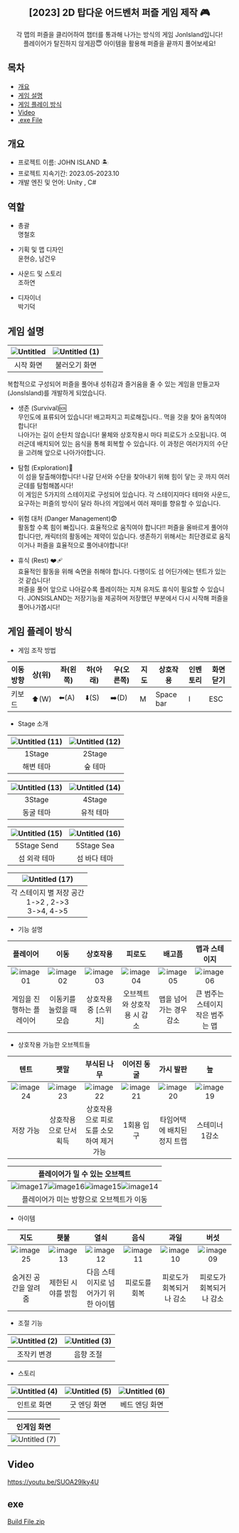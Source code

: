 <div align="center">
<h2>[2023] 2D 탑다운 어드벤처 퍼즐 게임 제작 🎮</h2>
각 맵의 퍼즐을 클리어하여 챕터를 통과해 나가는 방식의 게임 JonIsland입니다!<br>
플레이어가 탈진하지 않게끔😇 아이템을 활용해 퍼즐을 끝까지 풀어보세요!

</div>

## 목차
  - [개요](#개요) 
  - [게임 설명](#게임-설명)
  - [게임 플레이 방식](#게임-플레이-방식)
  - [Video](#Video)
  - [.exe File](#exe)

## 개요
- 프로젝트 이름: JOHN ISLAND 🏝️
- 프로젝트 지속기간: 2023.05-2023.10
- 개발 엔진 및 언어: Unity , C#

## 역할
- 총괄<br>명철호<br>

- 기획 및 맵 디자인<br>윤현승, 남건우<br>

- 사운드 및 스토리<br>조하연<br>

- 디자이너<br> 박기덕 <br>

## 게임 설명
|![Untitled](https://github.com/Geonwoo1472/Tutorial-1-1/assets/110521729/932602c5-800b-4027-bf00-4f7078261d01)|![Untitled (1)](https://github.com/Geonwoo1472/Tutorial-1-1/assets/110521729/c4e143c2-a5e1-4d6e-9565-c3fc70b2cf2d)|
|:---:|:---:|
|시작 화면|불러오기 화면|

복합적으로 구성되어 퍼즐을 풀어내 성취감과 즐거움을 줄 수 있는 게임을 만들고자 (JonsIsland)를 개발하게 되었습니다.
- 생존 (Survival)🆘<br>
무인도에 표류되어 있습니다! 배고파지고 피로해집니다.. 먹을 것을 찾아 움직여야 합니다!<br>
나아가는 길이 순탄치 않습니다! 물체와 상호작용시 마다 피로도가 소모됩니다. 여러군데 배치되어 있는 음식을 통해 회복할 수 있습니다.
이 과정은 여러가지의 수단을 고려해 앞으로 나아가야합니다.

- 탐험 (Exploration)🔎<br>
이 섬을 탈출해야합니다! 나갈 단서와 수단을 찾아내기 위해 힘이 닿는 곳 까지 여러군데를 탐험해봅시다!<br>
이 게임은 5가지의 스테이지로 구성되어 있습니다. 각 스테이지마다 테마와 사운드, 요구하는 퍼즐의 방식이 달라 하나의 게임에서 여러 재미를 향유할 수 있습니다.

- 위험 대처 (Danger Management)😨<br>
활동할 수록 힘이 빠집니다. 효율적으로 움직여야 합니다!!
퍼즐을 올바르게 풀어야합니다만, 캐릭터의 활동에는 제약이 있습니다. 생존하기 위해서는 최단경로로 움직이거나 퍼즐을 효율적으로 풀어내야합니다!

- 휴식 (Rest) ❤️‍🩹<br>
효율적인 활동을 위해 숙면을 취해야 합니다. 다행이도 섬 어딘가에는 텐트가 있는 것 같습니다!<br>
퍼즐을 풀어 앞으로 나아갈수록 플레이하는 지쳐 유저도 휴식이 필요할 수 있습니다. JONSISLAND는 저장기능을 제공하며 저장했던 부분에서 다시 시작해 퍼즐을 풀어나가봅시다!

## 게임 플레이 방식
- 게임 조작 방법

|이동방향|상(위)|좌(왼쪽)|하(아래)|우(오른쪽)|지도|상호작용|인벤토리|화면 닫기|
|---|---|---|---|---|---|---|---|---|
|키보드|⬆️(W)|⬅️(A)|⬇️(S)|➡️(D)|M|Space bar|I|ESC|

- Stage 소개

|![Untitled (11)](https://github.com/Geonwoo1472/Tutorial-1-1/assets/110521729/48cde6e1-342d-4f3e-a34f-b4aaca1b8dc2)|![Untitled (12)](https://github.com/Geonwoo1472/Tutorial-1-1/assets/110521729/2a9127a9-faf4-4614-be97-2d1bcd3f9996)|
|:---:|:---:|
|1Stage|2Stage|
|해변 테마|숲 테마|

|![Untitled (13)](https://github.com/Geonwoo1472/Tutorial-1-1/assets/110521729/91f6a45b-e89c-41b3-9dad-13ff7d0d9159)|![Untitled (14)](https://github.com/Geonwoo1472/Tutorial-1-1/assets/110521729/aec58ff2-93d0-4cff-b02c-4360ef4fce6c)|
|:---:|:---:|
|3Stage|4Stage|
|동굴 테마|유적 테마|

|![Untitled (15)](https://github.com/Geonwoo1472/Tutorial-1-1/assets/110521729/2f57b130-6715-45b5-a9e4-918f421febdf)|![Untitled (16)](https://github.com/Geonwoo1472/Tutorial-1-1/assets/110521729/7ebb4681-2afb-4279-b2a8-aa27bf2eb5bf)|
|:---:|:---:|
|5Stage Send|5Stage Sea|
|섬 외곽 테마|섬 바다 테마|

|![Untitled (17)](https://github.com/Geonwoo1472/Tutorial-1-1/assets/110521729/ea45ee1a-d4e2-4afd-8520-b159a7ac31dc)|
|:---:|
|각 스테이지 별 저장 공간<br> 1->2 , 2->3<br> 3->4, 4->5|

- 기능 설명

|플레이어|이동|상호작용|피로도|배고픔|맵과 스테이지|맵 이동|맵 이동|인벤토리|
|:---:|:---:|:---:|:---:|:---:|:---:|:---:|:---:|:---:|
|![image01](https://github.com/Geonwoo1472/Tutorial-1-1/assets/110521729/674fdb86-127f-4619-8e7e-2ed0d260dabc)|![image02](https://github.com/Geonwoo1472/Tutorial-1-1/assets/110521729/d719abee-263b-49f1-8671-91e793164497)|![image03](https://github.com/Geonwoo1472/Tutorial-1-1/assets/110521729/dd8a7e45-18f7-4953-a4dc-ec13edf32e15)|![image04](https://github.com/Geonwoo1472/Tutorial-1-1/assets/110521729/6310f9df-0bf2-479f-a8df-fc37f63387c8)|![image05](https://github.com/Geonwoo1472/Tutorial-1-1/assets/110521729/2e04536b-a4e7-4608-a938-03dee425c538)|![image06](https://github.com/Geonwoo1472/Tutorial-1-1/assets/110521729/c03ca605-5411-41aa-9a39-b20889fec0cc)|![image07](https://github.com/Geonwoo1472/Tutorial-1-1/assets/110521729/0d7354cf-fd29-4a86-8967-a5210355229f)|![image08](https://github.com/Geonwoo1472/Tutorial-1-1/assets/110521729/bb828600-ba43-4bb3-9e2f-668e43c56ea6)|![image09](https://github.com/Geonwoo1472/Tutorial-1-1/assets/110521729/a5655b59-6e20-4b93-bcb3-d7ea8a4ffb14)|
|게임을 진행하는 플레이어|이동키를 눌렀을 때 모습|상호작용 중 [스위치]|오브젝트와 상호작용 시 감소|맵을 넘어가는 경우 감소|큰 범주는 스테이지 작은 범주는 맵|맵간 이동 포탈|특수한 맵으로 이동하는 포탈|아이템이 저장되는 공간|

- 상호작용 가능한 오브젝트들

|텐트|팻말|부식된 나무|이어진 동굴|가시 발판|늪|스위치|
|:---:|:---:|:---:|:---:|:---:|:---:|:---:|
|![image24](https://github.com/Geonwoo1472/Tutorial-1-1/assets/110521729/891c1d9e-f80f-44ed-bc49-67c19f2667a7)|![image23](https://github.com/Geonwoo1472/Tutorial-1-1/assets/110521729/18f5658c-a60f-4a92-8ac3-fa960b5b37fe)|![image22](https://github.com/Geonwoo1472/Tutorial-1-1/assets/110521729/fb9d2dd7-64e6-43e2-9f9a-e4f9de113fad)|![image21](https://github.com/Geonwoo1472/Tutorial-1-1/assets/110521729/f4084933-39df-4152-982b-958fe6174771)|![image20](https://github.com/Geonwoo1472/Tutorial-1-1/assets/110521729/50d902d4-6c16-449c-a0d6-be404dbf15f4)|![image19](https://github.com/Geonwoo1472/Tutorial-1-1/assets/110521729/66b14124-96a3-4ace-894f-8b1950e91782)|![image18](https://github.com/Geonwoo1472/Tutorial-1-1/assets/110521729/c9ac8a40-fafa-4b06-93a1-56ce5b910eed)|
|저장 가능|상호작용으로 단서 획득|상호작용으로 피로도를 소모하여 제거 가능|1회용 입구|타임어택에 배치된 정지 트랩|스테미너 1감소|중요 오브젝트 활성화|

|플레이어가 밀 수 있는 오브젝트|
|:---:|
|![image17](https://github.com/Geonwoo1472/Tutorial-1-1/assets/110521729/cb61654c-8e22-4d20-8e1f-d575aa888142)![image16](https://github.com/Geonwoo1472/Tutorial-1-1/assets/110521729/1a11a1e1-c60d-4a49-945f-77cd1b11251a)![image15](https://github.com/Geonwoo1472/Tutorial-1-1/assets/110521729/fa3ab922-a923-41b0-8aa7-2dd72db04ad0)![image14](https://github.com/Geonwoo1472/Tutorial-1-1/assets/110521729/3cba2802-ea18-4446-b21f-9cb910434b85)|
|플레이어가 미는 방향으로 오브젝트가 이동|

- 아이템

|지도|횃불|열쇠|음식|과일|버섯|
|:---:|:---:|:---:|:---:|:---:|:---:|
|![image25](https://github.com/Geonwoo1472/Tutorial-1-1/assets/110521729/d14f25b7-8d66-4246-98de-8fc4aecaee61)|![image13](https://github.com/Geonwoo1472/Tutorial-1-1/assets/110521729/0d1f780c-9e8a-4d8d-9a9f-11e925bb0b85)|![image12](https://github.com/Geonwoo1472/Tutorial-1-1/assets/110521729/6de10035-1f0e-4b76-a427-8967b375faaa)|![image11](https://github.com/Geonwoo1472/Tutorial-1-1/assets/110521729/b871ac8d-295a-4fea-878c-80e172bb1415)|![image10](https://github.com/Geonwoo1472/Tutorial-1-1/assets/110521729/3e2afa5e-d63b-465f-a40e-41d6fe52e24d)|![image09](https://github.com/Geonwoo1472/Tutorial-1-1/assets/110521729/3187c9a0-d368-4a52-8230-042dd7dbc72d)|![image08](https://github.com/Geonwoo1472/Tutorial-1-1/assets/110521729/e16a4cf1-451f-4841-a964-158250763e98)|
|숨겨진 공간을 알려줌|제한된 시야를 밝힘|다음 스테이지로 넘어가기 위한 아이템|피로도를 회복|피로도가 회복되거나 감소|피로도가 회복되거나 감소|


- 조절 기능

|![Untitled (2)](https://github.com/Geonwoo1472/Tutorial-1-1/assets/110521729/dd7cf1cc-af4d-43fe-ac80-3b8be740b1f0)|![Untitled (3)](https://github.com/Geonwoo1472/Tutorial-1-1/assets/110521729/7a2f67db-7036-4cb0-982a-3543c3279c44)|
|:---:|:---:|
|조작키 변경|음향 조절|

- 스토리

|![Untitled (4)](https://github.com/Geonwoo1472/Tutorial-1-1/assets/110521729/240df410-2fd3-46bc-ae58-946f0f286a05)|![Untitled (5)](https://github.com/Geonwoo1472/Tutorial-1-1/assets/110521729/cc028f5c-b445-4b22-b63b-8d4442a9f303)|![Untitled (6)](https://github.com/Geonwoo1472/Tutorial-1-1/assets/110521729/235cef20-715b-4657-ba15-6a37c66f73e6)|
|:---:|:---:|:---:|
|인트로 화면|굿 엔딩 화면|베드 엔딩 화면|




|인게임 화면|
|:---:|
|![Untitled (7)](https://github.com/Geonwoo1472/Tutorial-1-1/assets/110521729/4522aa5e-85af-47c1-89f6-d8f0a36d6db3)|

## Video 
https://youtu.be/SUOA29lky4U

## exe
[Build File.zip](https://drive.google.com/file/d/1-BTRWVJ58dOupjWZ-gnNf_M7nQXBG8hV/view?usp=drive_link)

